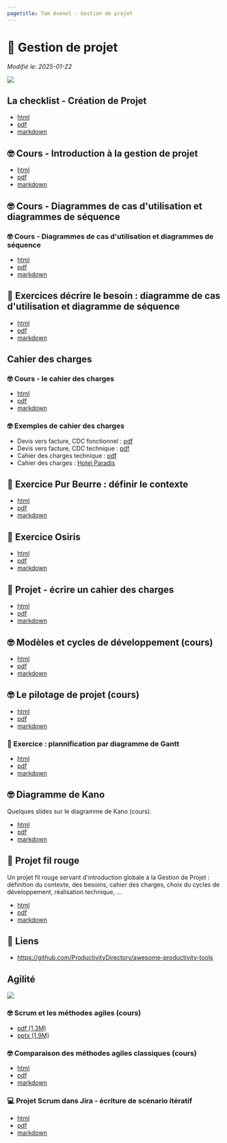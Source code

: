 ```yaml
---
pagetitle: Tom Avenel - Gestion de projet
---
```


# 📅 Gestion de projet

_Modifié le: 2025-01-22_

![](/resources/images/cover/gestion-projet.jpg)

## La checklist - Création de Projet

- [html](/cours/gestion-projet/checklist-creation-projet.html)
- [pdf](/cours/gestion-projet/checklist-creation-projet.pdf)
- [markdown](/cours/gestion-projet/checklist-creation-projet.md)

## 🤓 Cours - Introduction à la gestion de projet

- [html](/cours/gestion-projet/intro-gestion-projet.html)
- [pdf](/cours/gestion-projet/intro-gestion-projet.pdf)
- [markdown](/cours/gestion-projet/intro-gestion-projet.md)

## 🤓 Cours - Diagrammes de cas d'utilisation et diagrammes de séquence

### 🤓 Cours - Diagrammes de cas d'utilisation et diagrammes de séquence

- [html](/cours/uml/use-case.html)
- [pdf](/cours/uml/use-case.pdf)
- [markdown](/cours/uml/use-case.md)

## 📝 Exercices décrire le besoin : diagramme de cas d'utilisation et diagramme de séquence

- [html](/cours/gestion-projet/exos/exos-cas-utilisation-cas-sequence.html)
- [pdf](/cours/gestion-projet/exos/exos-cas-utilisation-cas-sequence.pdf)
- [markdown](/cours/gestion-projet/exos/exos-cas-utilisation-cas-sequence.md)

## Cahier des charges

### 🤓 Cours - le cahier des charges

- [html](/cours/gestion-projet/cahier-charges/cahier_charges-cours.html)
- [pdf](/cours/gestion-projet/cahier-charges/cahier_charges-cours.pdf)
- [markdown](/cours/gestion-projet/cahier-charges/cahier_charges-cours.md)

### 🤓 Exemples de cahier des charges

- Devis vers facture, CDC fonctionnel : [pdf](/cours/gestion-projet/cahier-charges/dvf_fonctionnel.pdf)
- Devis vers facture, CDC technique  : [pdf](/cours/gestion-projet/cahier-charges/dvf_technique.pdf)
- Cahier des charges technique : [pdf](/cours/gestion-projet/cahier-charges/ex_t1.pdf)
- Cahier des charges : [Hotel Paradis](https://docs.google.com/document/d/1k1kHGk7QgoY3-hMCi0CURhRDo0zMawqyDluuXvYmq5E)

## 📝 Exercice Pur Beurre : définir le contexte

- [html](/cours/gestion-projet/exos/exo-pur-beurre.html)
- [pdf](/cours/gestion-projet/exos/exo-pur-beurre.pdf)
- [markdown](/cours/gestion-projet/exos/exo-pur-beurre.md)

## 📝 Exercice Osiris

- [html](/cours/gestion-projet/exos/exo-contexte-osiris.html)
- [pdf](/cours/gestion-projet/exos/exo-contexte-osiris.pdf)
- [markdown](/cours/gestion-projet/exos/exo-contexte-osiris.md)

## 📌 Projet - écrire un cahier des charges

- [html](/cours/gestion-projet/cahier-charges/projet-cdc.html)
- [pdf](/cours/gestion-projet/cahier-charges/projet-cdc.pdf)
- [markdown](/cours/gestion-projet/cahier-charges/projet-cdc.md)

## 🤓 Modèles et cycles de développement (cours)

- [html](/cours/gestion-projet/modeles_dev.html)
- [pdf](/cours/gestion-projet/modeles_dev.pdf)
- [markdown](/cours/gestion-projet/modeles_dev.md)

## 🤓 Le pilotage de projet (cours)

- [html](/cours/gestion-projet/pilotage_projet-cours.html)
- [pdf](/cours/gestion-projet/pilotage_projet-cours.pdf)
- [markdown](/cours/gestion-projet/pilotage_projet-cours.md)

### 📝 Exercice : plannification par diagramme de Gantt

- [html](/cours/gestion-projet/exos/exo-gantt.html)
- [pdf](/cours/gestion-projet/exos/exo-gantt.pdf)
- [markdown](/cours/gestion-projet/exos/exo-gantt.md)

## 🤓 Diagramme de Kano

Quelques slides sur le diagramme de Kano (cours).

- [html](/cours/gestion-projet/cours-kano.html)
- [pdf](/cours/gestion-projet/cours-kano.pdf)
- [markdown](/cours/gestion-projet/cours-kano.md)

## 📌 Projet fil rouge

Un projet fil rouge servant d'introduction globale à la Gestion de Projet : définition du contexte, des besoins, cahier des charges, choix du cycles de développement, réalisation technique, ...

- [html](/cours/gestion-projet/exos/projet_fil_rouge.html)
- [pdf](/cours/gestion-projet/exos/projet_fil_rouge.pdf)
- [markdown](/cours/gestion-projet/exos/projet_fil_rouge.md)

## 🔗 Liens

- <https://github.com/ProductivityDirectory/awesome-productivity-tools>

## Agilité

![](/resources/images/cover/scrum.jpg)

### 🤓 Scrum et les méthodes agiles (cours)

- [pdf (1,3M)](/cours/gestion-projet/agile/scrum.pdf)
- [pptx (1,9M)](/cours/gestion-projet/agile/scrum.pptx)

### 🤓 Comparaison des méthodes agiles classiques (cours)

- [html](/cours/gestion-projet/agile/comparaisons-agile.html)
- [pdf](/cours/gestion-projet/agile/comparaisons-agile.pdf)
- [markdown](/cours/gestion-projet/agile/comparaisons-agile.md)

### 💻 Projet Scrum dans Jira - écriture de scénario itératif

- [html](/cours/gestion-projet/agile/projet_jira.html)
- [pdf](/cours/gestion-projet/agile/projet_jira.pdf)
- [markdown](/cours/gestion-projet/agile/projet_jira.md)

